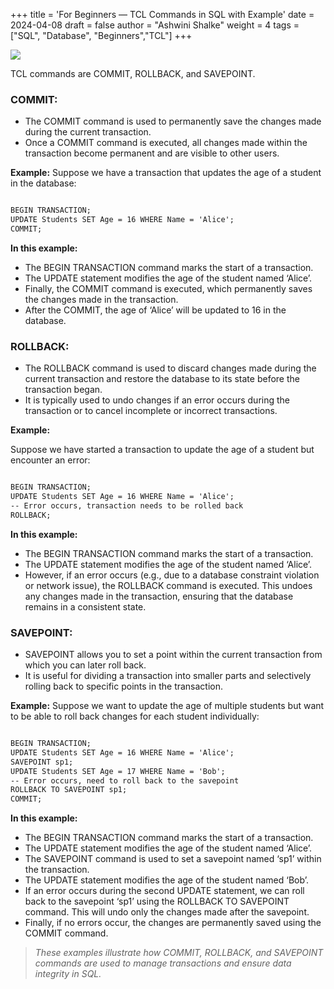 +++
title = 'For Beginners — TCL Commands in SQL with Example'
date = 2024-04-08
draft = false
author = "Ashwini Shalke"
weight = 4
tags = ["SQL", "Database", "Beginners","TCL"]
+++


![](https://cdn-images-1.medium.com/max/1600/1*avRCwOaJClWVvRGqnO11QA.jpeg)

TCL commands are COMMIT, ROLLBACK, and SAVEPOINT.

### COMMIT:

*   The COMMIT command is used to permanently save the changes made during the current transaction.
*   Once a COMMIT command is executed, all changes made within the transaction become permanent and are visible to other users.

**Example:**
Suppose we have a transaction that updates the age of a student in the database:

```html

BEGIN TRANSACTION; 
UPDATE Students SET Age = 16 WHERE Name = 'Alice'; 
COMMIT;

```

**In this example:**

*   The BEGIN TRANSACTION command marks the start of a transaction.
*   The UPDATE statement modifies the age of the student named ‘Alice’.
*   Finally, the COMMIT command is executed, which permanently saves the changes made in the transaction.
*   After the COMMIT, the age of ‘Alice’ will be updated to 16 in the database.

### ROLLBACK:

*   The ROLLBACK command is used to discard changes made during the current transaction and restore the database to its state before the transaction began.
*   It is typically used to undo changes if an error occurs during the transaction or to cancel incomplete or incorrect transactions.

**Example:**

Suppose we have started a transaction to update the age of a student but encounter an error:

```html

BEGIN TRANSACTION; 
UPDATE Students SET Age = 16 WHERE Name = 'Alice'; 
-- Error occurs, transaction needs to be rolled back 
ROLLBACK;

```

**In this example:**

*   The BEGIN TRANSACTION command marks the start of a transaction.
*   The UPDATE statement modifies the age of the student named ‘Alice’.
*   However, if an error occurs (e.g., due to a database constraint violation or network issue), the ROLLBACK command is executed. This undoes any changes made in the transaction, ensuring that the database remains in a consistent state.

### SAVEPOINT:

*   SAVEPOINT allows you to set a point within the current transaction from which you can later roll back.
*   It is useful for dividing a transaction into smaller parts and selectively rolling back to specific points in the transaction.

**Example:**
Suppose we want to update the age of multiple students but want to be able to roll back changes for each student individually:

```html

BEGIN TRANSACTION; 
UPDATE Students SET Age = 16 WHERE Name = 'Alice';
SAVEPOINT sp1; 
UPDATE Students SET Age = 17 WHERE Name = 'Bob'; 
-- Error occurs, need to roll back to the savepoint 
ROLLBACK TO SAVEPOINT sp1; 
COMMIT;

```

**In this example:**

*   The BEGIN TRANSACTION command marks the start of a transaction.
*   The UPDATE statement modifies the age of the student named ‘Alice’.
*   The SAVEPOINT command is used to set a savepoint named ‘sp1’ within the transaction.
*   The UPDATE statement modifies the age of the student named ‘Bob’.
*   If an error occurs during the second UPDATE statement, we can roll back to the savepoint ‘sp1’ using the ROLLBACK TO SAVEPOINT command. This will undo only the changes made after the savepoint.
*   Finally, if no errors occur, the changes are permanently saved using the COMMIT command.

> _These examples illustrate how COMMIT, ROLLBACK, and SAVEPOINT commands are used to manage transactions and ensure data integrity in SQL._